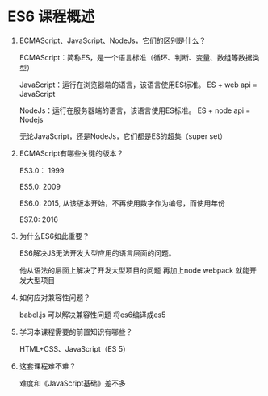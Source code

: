 # ES6 课程概述

1. ECMAScript、JavaScript、NodeJs，它们的区别是什么？

    ECMAScript：简称ES，是一个语言标准（循环、判断、变量、数组等数据类型）

    JavaScript：运行在浏览器端的语言，该语言使用ES标准。 ES + web api = JavaScript

    NodeJs：运行在服务器端的语言，该语言使用ES标准。 ES + node api = Nodejs

    无论JavaScript，还是NodeJs，它们都是ES的超集（super set）

2. ECMAScript有哪些关键的版本？

    ES3.0： 1999

    ES5.0:  2009

    ES6.0:  2015, 从该版本开始，不再使用数字作为编号，而使用年份

    ES7.0:  2016

3. 为什么ES6如此重要？

    ES6解决JS无法开发大型应用的语言层面的问题。

    他从语法的层面上解决了开发大型项目的问题 再加上node webpack 就能开发大型项目

4. 如何应对兼容性问题？

    babel.js 可以解决兼容性问题 将es6编译成es5

5. 学习本课程需要的前置知识有哪些？

    HTML+CSS、JavaScript（ES 5）

6. 这套课程难不难？

    难度和《JavaScript基础》差不多